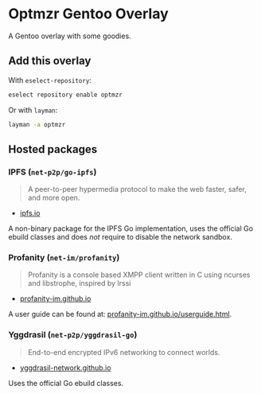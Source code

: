 # Optmzr Gentoo Overlay
A Gentoo overlay with some goodies.

## Add this overlay
With `eselect-repository`:

```bash
eselect repository enable optmzr
```

Or with `layman`:

```bash
layman -a optmzr
```

## Hosted packages
### IPFS (`net-p2p/go-ipfs`)
> A peer-to-peer hypermedia protocol to make the web faster, safer, and more
> open.
 - [ipfs.io](https://ipfs.io/)

A non-binary package for the IPFS Go implementation, uses the official Go ebuild
classes and does _not_ require to disable the network sandbox.

### Profanity (`net-im/profanity`)
> Profanity is a console based XMPP client written in C using ncurses and
> libstrophe, inspired by Irssi
 - [profanity-im.github.io](https://profanity-im.github.io/)

A user guide can be found at:
[profanity-im.github.io/userguide.html](https://profanity-im.github.io/userguide.html).

### Yggdrasil (`net-p2p/yggdrasil-go`)
> End-to-end encrypted IPv6 networking to connect worlds.
 - [yggdrasil-network.github.io](https://yggdrasil-network.github.io/)

Uses the official Go ebuild classes.
